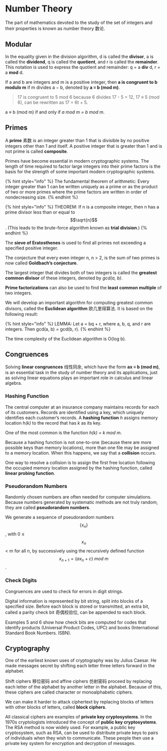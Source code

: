 # Number Theory

The part of mathematics devoted to the study of the set of integers and their properties is known as number theory 数论.

## Modular

In the equality given in the division algorithm, d is called the **divisor**, a is called the **dividend**, q is called the **quotient**, and r is called the **remainder**. This notation is used to express the quotient and remainder: q = a **div** d, r = a **mod** d.

If a and b are integers and m is a positive integer, then **a is congruent to b modulo m** if m divides a − b, denoted by **a ≡ b \(mod m\)**.

> 17 is congruent to 5 mod 6 because 6 divides 17 - 5 = 12, 17 ≡ 5 \(mod 6\), can be rewritten as 17 = 6t + 5.

a ≡ b \(mod m\) if and only if _a mod m = b mod m_.

## Primes

A **prime** 素数 is an integer greater than 1 that is divisible by no positive integers other than 1 and itself. A positive integer that is greater than 1 and is not prime is called **composite**.

Primes have become essential in modern cryptographic systems. The length of time required to factor large integers into their prime factors is the basis for the strength of some important modern cryptographic systems.

{% hint style="info" %}
The fundamental theorem of arithmetic: Every integer greater than 1 can be written uniquely as a prime or as the product of two or more primes where the prime factors are written in order of nondecreasing size.
{% endhint %}

{% hint style="info" %}
THEOREM: If n is a composite integer, then n has a prime divisor less than or equal to $$\sqrt{n}$$ . \(This leads to the brute-force algorithm known as **trial division**.\)
{% endhint %}

The **sieve of Eratosthenes** is used to find all primes not exceeding a specified positive integer.

The conjecture that every even integer n, n &gt; 2, is the sum of two primes is now called **Goldbach’s conjecture**.

The largest integer that divides both of two integers is called the **greatest common divisor** of these integers, denoted by _gcd\(a, b\)_.

**Prime factorizations** can also be used to find the **least common multiple** of two integers.

We will develop an important algorithm for computing greatest common divisors, called the **Euclidean algorithm** 欧几里得算法. It is based on the following result:

{% hint style="info" %}
LEMMA: Let a = bq + r, where a, b, q, and r are integers. Then gcd\(a, b\) = gcd\(b, r\).
{% endhint %}

The time complexity of the Euclidean algorithm is O\(log b\).

## Congruences

Solving **linear congruences** 线性同余, which have the form **ax ≡ b \(mod m\)**, is an essential task in the study of number theory and its applications, just as solving linear equations plays an important role in calculus and linear algebra.

### Hashing Function

The central computer at an insurance company maintains records for each of its customers. Records are identified using a key, which uniquely identifies each customer’s records. A **hashing function** _h_ assigns memory location _h\(k\)_ to the record that has _k_ as its key.

One of the most common is the function _h\(k\) = k mod m_.

Because a hashing function is not one-to-one \(because there are more possible keys than memory locations\), more than one file may be assigned to a memory location. When this happens, we say that a **collision** occurs.

One way to resolve a collision is to assign the first free location following the occupied memory location assigned by the hashing function, called **linear probing function**.

### Pseudorandom Numbers

Randomly chosen numbers are often needed for computer simulations. Because numbers generated by systematic methods are not truly random, they are called **pseudorandom numbers**.

We generate a sequence of pseudorandom numbers $$\{x_n\}$$ , with 0 ≤ $$x_n$$ &lt; m for all n, by successively using the recursively defined function $$x_{n+1} = (ax_n + c)\ mod\ m$$ .

### Check Digits

Congruences are used to check for errors in digit strings.

Digital information is represented by bit string, split into blocks of a specified size. Before each block is stored or transmitted, an extra bit, called a parity check bit 奇偶校验位, can be appended to each block.

Examples 5 and 6 show how check bits are computed for codes that identify products \(Universal Product Codes, UPC\) and books \(International Standard Book Numbers. ISBN\).

## Cryptography

One of the earliest known uses of cryptography was by Julius Caesar. He made messages secret by shifting each letter three letters forward in the alphabet.

Shift ciphers 移位密码 and affine ciphers 仿射密码 proceed by replacing each letter of the alphabet by another letter in the alphabet. Because of this, these ciphers are called character or monoalphabetic ciphers.

We can make it harder to attack ciphertext by replacing blocks of letters with other blocks of letters, called **block ciphers**.

All classical ciphers are examples of **private key cryptosystems**. In the 1970s cryptologists introduced the concept of **public key cryptosystems**. The RSA method is now widely used. For example, a public key cryptosystem, such as RSA, can be used to distribute private keys to pairs of individuals when they wish to communicate. These people then use a private key system for encryption and decryption of messages.



